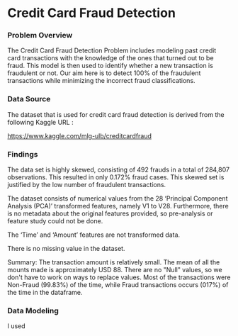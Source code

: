 # Credit Card Fraud Detection
### Problem Overview
The Credit Card Fraud Detection Problem includes modeling past credit card transactions with the knowledge of the ones that turned out to be fraud. This model is then used to identify whether a new transaction is fraudulent or not. Our aim here is to detect 100% of the fraudulent transactions while minimizing the incorrect fraud classifications.

### Data Source 
The dataset that is used for credit card fraud detection is derived from the following Kaggle URL :

https://www.kaggle.com/mlg-ulb/creditcardfraud

### Findings
The data set is highly skewed, consisting of 492 frauds in a total of 284,807 observations. This resulted in only 0.172% fraud cases. This skewed set is justified by the low number of fraudulent transactions.

The dataset consists of numerical values from the 28 ‘Principal Component Analysis (PCA)’ transformed features, namely V1 to V28. Furthermore, there is no metadata about the original features provided, so pre-analysis or feature study could not be done.

The ‘Time’ and ‘Amount’ features are not transformed data.

There is no missing value in the dataset.

Summary:
The transaction amount is relatively small. The mean of all the mounts made is approximately USD 88. There are no "Null" values, so we don't have to work on ways to replace values. Most of the transactions were Non-Fraud (99.83%) of the time, while Fraud transactions occurs (017%) of the time in the dataframe.

### Data Modeling
I used 
